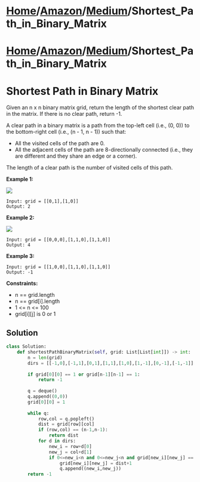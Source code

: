 # [Home](./../../..)/[Amazon](./../..)/[Medium](./..)/Shortest_Path_in_Binary_Matrix
# [Home](./../../..)/[Amazon](./../..)/[Medium](./..)/Shortest_Path_in_Binary_Matrix
<h1>Shortest Path in Binary Matrix</h1>

<p>
Given an n x n binary matrix grid, return the length of the shortest clear path in the matrix. If there is no clear path, return -1.

A clear path in a binary matrix is a path from the top-left cell (i.e., (0, 0)) to the bottom-right cell (i.e., (n - 1, n - 1)) such that:

- All the visited cells of the path are 0.
- All the adjacent cells of the path are 8-directionally connected (i.e., they are different and they share an edge or a corner).

The length of a clear path is the number of visited cells of this path.

</p>

<b>Example 1:</b>

<img src="https://assets.leetcode.com/uploads/2021/02/18/example1_1.png">

    Input: grid = [[0,1],[1,0]]
    Output: 2
    
<b>Example 2:</b>

<img src="https://assets.leetcode.com/uploads/2021/02/18/example2_1.png">

    Input: grid = [[0,0,0],[1,1,0],[1,1,0]]
    Output: 4
    
<b>Example 3:</b>

    Input: grid = [[1,0,0],[1,1,0],[1,1,0]]
    Output: -1

<b>Constraints:</b>

- n == grid.length
- n == grid[i].length
- 1 <= n <= 100
- grid[i][j] is 0 or 1

<h2>Solution</h2>

```python
class Solution:
    def shortestPathBinaryMatrix(self, grid: List[List[int]]) -> int:
        n = len(grid)
        dirs = [[-1,0],[-1,1],[0,1],[1,1],[1,0],[1,-1],[0,-1],[-1,-1]]
        
        if grid[0][0] == 1 or grid[n-1][n-1] == 1:
            return -1
        
        q = deque()
        q.append((0,0))
        grid[0][0] = 1
        
        while q:
            row,col = q.popleft()
            dist = grid[row][col]
            if (row,col) == (n-1,n-1):
                return dist
            for d in dirs:
                new_i = row+d[0]
                new_j = col+d[1]
                if 0<=new_i<n and 0<=new_j<n and grid[new_i][new_j] == 0:
                    grid[new_i][new_j] = dist+1
                    q.append((new_i,new_j))
        return -1
```
